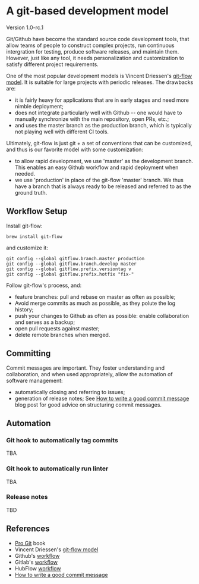 # A git-based development model

Version 1.0-rc.1

Git/Github have become the standard source code development tools, that allow
teams of people to construct complex projects, run continuous intergration for
testing, produce software releases, and maintain them. However, just like any
tool, it needs personalization and customization to satisfy different project
requirements.

One of the most popular development models is Vincent Driessen's [git-flow
model](https://nvie.com/posts/a-successful-git-branching-model/). It is
suitable for large projects with periodic releases. The drawbacks are:
- it is fairly heavy for applications that are in early stages and need more 
  nimble deployment;
- does not integrate particularly well with Github -- one would have to   
  manually synchronize with the main repository, open PRs, etc.;
- and uses the master branch as the production branch, which is typically not 
  playing well with different CI tools.

Ultimately, git-flow is just git + a set of conventions that can be customized, 
and thus is our favorite model with some customization:
- to allow rapid development, we use 'master' as the development branch. This
  enables an easy Github workflow and rapid deployment when needed.
- we use 'production' in place of the git-flow 'master' branch. We thus have a
  branch that is always ready to be released and referred to as the ground
  truth.

## Workflow Setup
Install git-flow:
```
brew install git-flow
```
and customize it:
```
git config --global gitflow.branch.master production
git config --global gitflow.branch.develop master
git config --global gitflow.prefix.versiontag v
git config --global gitflow.prefix.hotfix "fix-"
```
Follow git-flow's process, and:
- feature branches: pull and rebase on master as often as possible;
- Avoid merge commits as much as possible, as they polute the log history;
- push your changes to Github as often as possible: enable collaboration
and serves as a backup;
- open pull requests against master;
- delete remote branches when merged.

## Committing
Commit messages are important. They foster understanding and collaboration,
and when used appropriately, allow the automation of software management:
- automatically closing and referring to issues;
- generation of release notes;
See [How to write a good commit message](https://chris.beams.io/posts/git-commit/)
blog post for good advice on structuring commit messages.

## Automation
### Git hook to automatically tag commits
TBA

### Git hook to automatically run linter
TBA

### Release notes
TBD

## References
- [Pro Git](https://git-scm.com/book/en/v2) book
- Vincent Driessen's [git-flow model](https://nvie.com/posts/a-successful-git-branching-model/)
- Github's [workflow](http://scottchacon.com/2011/08/31/github-flow.html)
- Gitlab's [workflow](https://about.gitlab.com/blog/2014/09/29/gitlab-flow/)
- HubFlow [workflow](https://datasift.github.io/gitflow/TheHubFlowTools.html)
- [How to write a good commit message](https://chris.beams.io/posts/git-commit/)